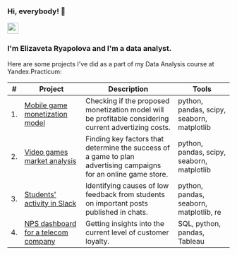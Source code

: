 ### Hi, everybody! 👋
<p> <a href="https://www.linkedin.com/in/lisaryap"><img src="https://img.shields.io/badge/linkedin-%230077B5.svg?&style=for-the-badge&logo=linkedin&logoColor=white" height=25></a></p>

### I'm Elizaveta Ryapolova and I'm a data analyst.

Here are some projects I've did as a part of my Data Analysis course at Yandex.Practicum:

| #    | Project                | Description                                                     | Tools                                                         |
| ---- | ------------------------------------------------------------ | ------------------------------------------------------------ | ------------------------------------------------------------ |
| 1.   | [Mobile game monetization model](https://github.com/lisaryap/Portfolio/tree/main/Game%20monetization) | Checking if the proposed monetization model will be profitable considering current advertizing costs. | python, pandas, scipy, seaborn, matplotlib       |
| 2.   | [Video games market analysis](https://github.com/lisaryap/Portfolio/tree/main/Game%20sales) | Finding key factors that determine the success of a game to plan advertising campaigns for an online game store.| python, pandas, scipy, seaborn, matplotlib |
| 3.   | [Students' activity in Slack](https://github.com/lisaryap/Portfolio/tree/main/Messages%20and%20reactions) | Identifying causes of low feedback from students on important posts published in chats.             | python, pandas, seaborn, matplotlib, re |
| 4.   | [NPS dashboard for a telecom company](https://github.com/lisaryap/Portfolio/tree/main/NPS%20telecom) | Getting insights into the current level of customer loyalty.             | SQL, python, pandas, Tableau |
